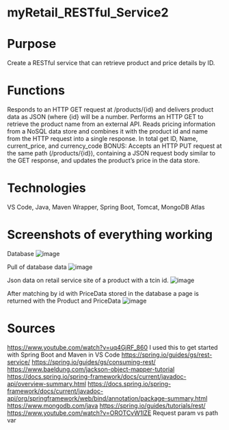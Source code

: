 # myRetail_RESTful_Service2

# Purpose
Create a RESTful service that can retrieve product and price details by ID. 
# Functions
Responds to an HTTP GET request at /products/{id} and delivers product data as JSON (where {id} will be a number.
Performs an HTTP GET to retrieve the product name from an external API. 
Reads pricing information from a NoSQL data store and combines it with the product id and name from the HTTP request into a single response. 
In total get ID, Name, current_price, and currency_code
BONUS: Accepts an HTTP PUT request at the same path (/products/{id}), containing a JSON request body similar to the GET response, and updates the product’s price in the data store. 

# Technologies
VS Code,
Java,
Maven Wrapper,
Spring Boot,
Tomcat,
MongoDB Atlas

# Screenshots of everything working

Database
![image](https://user-images.githubusercontent.com/33266684/124628783-6fd15980-de46-11eb-9c8f-00f6c8ac38c6.png)

Pull of database data
![image](https://user-images.githubusercontent.com/33266684/124632044-9775f100-de49-11eb-9c21-c3c6f7a9ae51.png)

Json data on retail service site of a product with a tcin id.
![image](https://user-images.githubusercontent.com/33266684/124629470-187fb900-de47-11eb-9f2c-9837f3a59529.png)

After matching by id with PriceData stored in the database a page is returned with the Product and PriceData
![image](https://user-images.githubusercontent.com/33266684/124630682-49acb900-de48-11eb-9f8e-2e146947e56b.png)


# Sources
https://www.youtube.com/watch?v=uq4GjRF_860
I used this to get started with Spring Boot and Maven in VS Code
https://spring.io/guides/gs/rest-service/
https://spring.io/guides/gs/consuming-rest/
https://www.baeldung.com/jackson-object-mapper-tutorial
https://docs.spring.io/spring-framework/docs/current/javadoc-api/overview-summary.html
https://docs.spring.io/spring-framework/docs/current/javadoc-api/org/springframework/web/bind/annotation/package-summary.html
https://www.mongodb.com/java
https://spring.io/guides/tutorials/rest/
https://www.youtube.com/watch?v=OROTCvW1lZE
Request param vs path var
